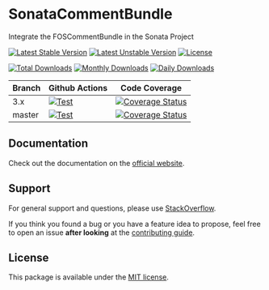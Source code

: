 <!--
DO NOT EDIT THIS FILE!

It's auto-generated by sonata-project/dev-kit package.
-->

# SonataCommentBundle

Integrate the FOSCommentBundle in the Sonata Project

[![Latest Stable Version](https://poser.pugx.org/sonata-project/comment-bundle/v/stable)](https://packagist.org/packages/sonata-project/comment-bundle)
[![Latest Unstable Version](https://poser.pugx.org/sonata-project/comment-bundle/v/unstable)](https://packagist.org/packages/sonata-project/comment-bundle)
[![License](https://poser.pugx.org/sonata-project/comment-bundle/license)](https://packagist.org/packages/sonata-project/comment-bundle)

[![Total Downloads](https://poser.pugx.org/sonata-project/comment-bundle/downloads)](https://packagist.org/packages/sonata-project/comment-bundle)
[![Monthly Downloads](https://poser.pugx.org/sonata-project/comment-bundle/d/monthly)](https://packagist.org/packages/sonata-project/comment-bundle)
[![Daily Downloads](https://poser.pugx.org/sonata-project/comment-bundle/d/daily)](https://packagist.org/packages/sonata-project/comment-bundle)

Branch | Github Actions | Code Coverage |
------ | -------------- | ------------- |
3.x    | [![Test][test_stable_badge]][test_stable_link]     | [![Coverage Status][coverage_stable_badge]][coverage_stable_link]     |
master  | [![Test][test_unstable_badge]][test_unstable_link] | [![Coverage Status][coverage_unstable_badge]][coverage_unstable_link] |

## Documentation

Check out the documentation on the [official website](https://sonata-project.org/bundles/comment).

## Support

For general support and questions, please use [StackOverflow](http://stackoverflow.com/questions/tagged/sonata).

If you think you found a bug or you have a feature idea to propose, feel free to open an issue
**after looking** at the [contributing guide](CONTRIBUTING.md).

## License

This package is available under the [MIT license](LICENSE).

[test_stable_badge]: https://github.com/sonata-project/SonataCommentBundle/workflows/Test/badge.svg?branch=3.x
[test_stable_link]: https://github.com/sonata-project/SonataCommentBundle/actions?query=workflow:test+branch:3.x
[test_unstable_badge]: https://github.com/sonata-project/SonataCommentBundle/workflows/Test/badge.svg?branch=master
[test_unstable_link]: https://github.com/sonata-project/SonataCommentBundle/actions?query=workflow:test+branch:master

[coverage_stable_badge]: https://codecov.io/gh/sonata-project/SonataCommentBundle/branch/3.x/graph/badge.svg
[coverage_stable_link]: https://codecov.io/gh/sonata-project/SonataCommentBundle/branch/3.x
[coverage_unstable_badge]: https://codecov.io/gh/sonata-project/SonataCommentBundle/branch/master/graph/badge.svg
[coverage_unstable_link]: https://codecov.io/gh/sonata-project/SonataCommentBundle/branch/master
